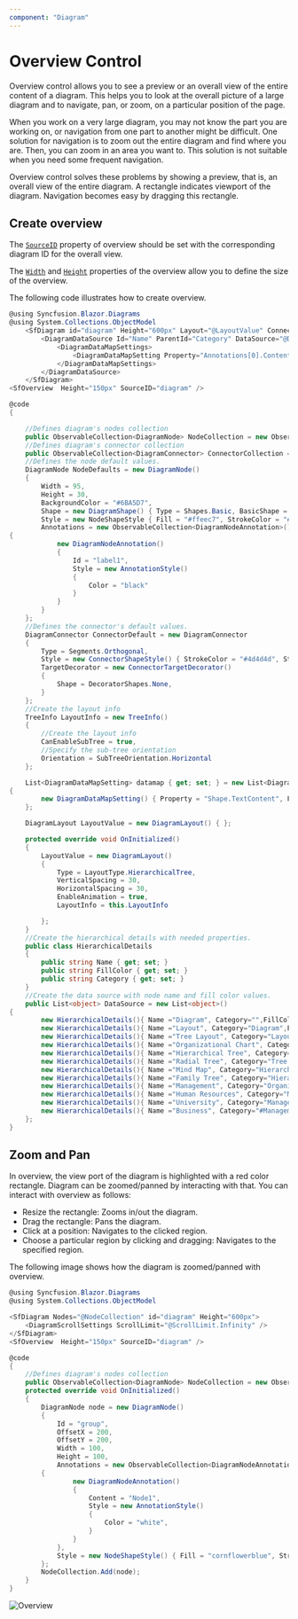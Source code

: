 ```yaml
---
component: "Diagram"
---
```


# Overview Control

Overview control allows you to see a preview or an overall view of the entire content of a diagram. This helps you to look at the overall picture of a large diagram and to navigate, pan, or zoom, on a particular position of the page.

When you work on a very large diagram, you may not know the part you are working on, or navigation from one part to another might be difficult. One solution for navigation is to zoom out the entire diagram and find where you are. Then, you can zoom in an area you want to. This solution is not suitable when you need some frequent navigation.

Overview control solves these problems by showing a preview, that is, an overall view of the entire diagram. A rectangle indicates viewport of the diagram. Navigation becomes easy by dragging this rectangle.

## Create overview

The [`SourceID`](https://help.syncfusion.com/cr/blazor/Syncfusion.Blazor.Diagrams.SfOverview.html#Syncfusion_Blazor_Diagrams_SfOverview_SourceID) property of overview should be set with the corresponding diagram ID for the overall view.

The [`Width`](https://help.syncfusion.com/cr/blazor/Syncfusion.Blazor.Diagrams.SfOverview.html#Syncfusion_Blazor_Diagrams_SfOverview_Width) and [`Height`](https://help.syncfusion.com/cr/blazor/Syncfusion.Blazor.Diagrams.SfOverview.html#Syncfusion_Blazor_Diagrams_SfOverview_Height) properties of the overview allow you to define the size of the overview.

The following code illustrates how to create overview.

```csharp
@using Syncfusion.Blazor.Diagrams
@using System.Collections.ObjectModel
    <SfDiagram id="diagram" Height="600px" Layout="@LayoutValue" ConnectorDefaults="@ConnectorDefault" NodeDefaults="@NodeDefaults">
        <DiagramDataSource Id="Name" ParentId="Category" DataSource="@DataSource" DataMapSettings="@datamap">
            <DiagramDataMapSettings>
                <DiagramDataMapSetting Property="Annotations[0].Content" Field="Name"></DiagramDataMapSetting>
            </DiagramDataMapSettings>
        </DiagramDataSource>
    </SfDiagram>
<SfOverview  Height="150px" SourceID="diagram" />

@code
{

    //Defines diagram's nodes collection
    public ObservableCollection<DiagramNode> NodeCollection = new ObservableCollection<DiagramNode>();
    //Defines diagram's connector collection
    public ObservableCollection<DiagramConnector> ConnectorCollection = new ObservableCollection<DiagramConnector>();
    //Defines the node default values.
    DiagramNode NodeDefaults = new DiagramNode()
    {
        Width = 95,
        Height = 30,
        BackgroundColor = "#6BA5D7",
        Shape = new DiagramShape() { Type = Shapes.Basic, BasicShape = BasicShapes.Rectangle },
        Style = new NodeShapeStyle { Fill = "#ffeec7", StrokeColor = "#ffeec7", StrokeWidth = 1, },
        Annotations = new ObservableCollection<DiagramNodeAnnotation>()
{
            new DiagramNodeAnnotation()
            {
                Id = "label1",
                Style = new AnnotationStyle()
                {
                    Color = "black"
                }
            }
        }
    };
    //Defines the connector's default values.
    DiagramConnector ConnectorDefault = new DiagramConnector
    {
        Type = Segments.Orthogonal,
        Style = new ConnectorShapeStyle() { StrokeColor = "#4d4d4d", StrokeWidth = 2 },
        TargetDecorator = new ConnectorTargetDecorator()
        {
            Shape = DecoratorShapes.None,
        }
    };
    //Create the layout info
    TreeInfo LayoutInfo = new TreeInfo()
    {
        //Create the layout info
        CanEnableSubTree = true,
        //Specify the sub-tree orientation
        Orientation = SubTreeOrientation.Horizontal
    };

    List<DiagramDataMapSetting> datamap { get; set; } = new List<DiagramDataMapSetting>()
{
        new DiagramDataMapSetting() { Property = "Shape.TextContent", Field = "Name" }
    };

    DiagramLayout LayoutValue = new DiagramLayout() { };

    protected override void OnInitialized()
    {
        LayoutValue = new DiagramLayout()
        {
            Type = LayoutType.HierarchicalTree,
            VerticalSpacing = 30,
            HorizontalSpacing = 30,
            EnableAnimation = true,
            LayoutInfo = this.LayoutInfo

        };
    }
    //Create the hierarchical details with needed properties.
    public class HierarchicalDetails
    {
        public string Name { get; set; }
        public string FillColor { get; set; }
        public string Category { get; set; }
    }
    //Create the data source with node name and fill color values.
    public List<object> DataSource = new List<object>()
{
        new HierarchicalDetails(){ Name ="Diagram", Category="",FillColor="#916DAF"},
        new HierarchicalDetails(){ Name ="Layout", Category="Diagram",FillColor=""},
        new HierarchicalDetails(){ Name ="Tree Layout", Category="Layout",FillColor=""},
        new HierarchicalDetails(){ Name ="Organizational Chart", Category="Layout",FillColor=""},
        new HierarchicalDetails(){ Name ="Hierarchical Tree", Category="Tree Layout",FillColor=""},
        new HierarchicalDetails(){ Name ="Radial Tree", Category="Tree Layout",FillColor=""},
        new HierarchicalDetails(){ Name ="Mind Map", Category="Hierarchical Tree",FillColor=""},
        new HierarchicalDetails(){ Name ="Family Tree", Category="Hierarchical Tree",FillColor=""},
        new HierarchicalDetails(){ Name ="Management", Category="Organizational Chart",FillColor=""},
        new HierarchicalDetails(){ Name ="Human Resources", Category="Management",FillColor=""},
        new HierarchicalDetails(){ Name ="University", Category="Management",FillColor=""},
        new HierarchicalDetails(){ Name ="Business", Category="#Management",FillColor=""}
    };
}
```

## Zoom and Pan

In overview, the view port of the diagram is highlighted with a red color rectangle. Diagram can be zoomed/panned by interacting with that. You can interact with overview as follows:

* Resize the rectangle: Zooms in/out the diagram.
* Drag the rectangle: Pans the diagram.
* Click at a position: Navigates to the clicked region.
* Choose a particular region by clicking and dragging: Navigates to the specified region.

The following image shows how the diagram is zoomed/panned with overview.

```csharp
@using Syncfusion.Blazor.Diagrams
@using System.Collections.ObjectModel

<SfDiagram Nodes="@NodeCollection" id="diagram" Height="600px">
    <DiagramScrollSettings ScrollLimit="@ScrollLimit.Infinity" />
</SfDiagram>
<SfOverview  Height="150px" SourceID="diagram" />

@code
{
    //Defines diagram's nodes collection
    public ObservableCollection<DiagramNode> NodeCollection = new ObservableCollection<DiagramNode>();
    protected override void OnInitialized()
    {
        DiagramNode node = new DiagramNode()
        {
            Id = "group",
            OffsetX = 200,
            OffsetY = 200,
            Width = 100,
            Height = 100,
            Annotations = new ObservableCollection<DiagramNodeAnnotation>()
        {
                new DiagramNodeAnnotation()
                {
                    Content = "Node1",
                    Style = new AnnotationStyle()
                    {
                        Color = "white",
                    }
                }
            },
            Style = new NodeShapeStyle() { Fill = "cornflowerblue", StrokeColor = "white" }
        };
        NodeCollection.Add(node);
    }
}
```

![Overview](images/Overview.png)
